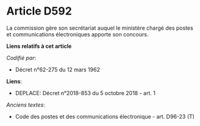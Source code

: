 # Article D592

La commission gère son secrétariat auquel le ministère chargé des postes et communications électroniques apporte son
concours.

**Liens relatifs à cet article**

_Codifié par_:

  - Décret n°62-275 du 12 mars 1962

**Liens**:

  - DEPLACE: Décret n°2018-853 du 5 octobre 2018 - art. 1

_Anciens textes_:

  - Code des postes et des communications électronique - art. D96-23 (T)

